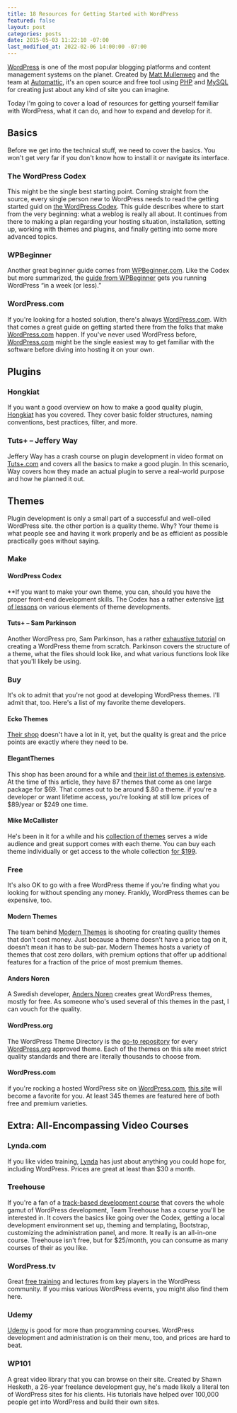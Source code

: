 ```yaml
---
title: 18 Resources for Getting Started with WordPress
featured: false
layout: post
categories: posts
date: 2015-05-03 11:22:10 -07:00
last_modified_at: 2022-02-06 14:00:00 -07:00
---
```


[WordPress](http://wordpress.org) is one of the most popular blogging platforms and content management systems on the planet. Created by [Matt Mullenweg](http://ma.tt) and the team at [Automattic](http://automattic.com), it's an open source and free tool using [PHP](http://php.net) and [MySQL](http://mysql.com) for creating just about any kind of site you can imagine.

Today I'm going to cover a load of resources for getting yourself familiar with WordPress, what it can do, and how to expand and develop for it.

## Basics

Before we get into the technical stuff, we need to cover the basics. You won't get very far if you don't know how to install it or navigate its interface.

### The WordPress Codex

This might be the single best starting point. Coming straight from the source, every single person new to WordPress needs to read the getting started guid on [the WordPress Codex](https://codex.wordpress.org/New_To_WordPress_-_Where_to_Start). This guide describes where to start from the very beginning: what a weblog is really all about. It continues from there to making a plan regarding your hosting situation, installation, setting up, working with themes and plugins, and finally getting into some more advanced topics.

### WPBeginner

Another great beginner guide comes from [WPBeginner.com](https://www.wpbeginner.com). Like the Codex but more summarized, the [guide from WPBeginner](http://www.wpbeginner.com/beginners-guide/how-to-learn-wordpress-for-free-in-a-week-or-less/) gets you running WordPress “in a week (or less).”

### WordPress.com

If you're looking for a hosted solution, there's always [WordPress.com](http://WordPress.com). With that comes a great guide on getting started there from the folks that make [WordPress.com](http://wordpress.com/) happen. If you've never used WordPress before, [WordPress.com](https://learn.wordpress.com/quick-start-guide/) might be the single easiest way to get familiar with the software before diving into hosting it on your own.

## Plugins

### Hongkiat

If you want a good overview on how to make a good quality plugin, [Hongkiat](http://www.hongkiat.com/blog/beginners-guide-to-wordpress-plugin-development/) has you covered. They cover basic folder structures, naming conventions, best practices, filter, and more.

### Tuts+ – Jeffery Way

Jeffery Way has a crash course on plugin development in video format on [Tuts+.com](http://Tutsplus.com) and covers all the basics to make a good plugin. In this scenario, Way covers how they made an actual plugin to serve a real-world purpose and how he planned it out.

## Themes

Plugin development is only a small part of a successful and well-oiled WordPress site. the other portion is a quality theme. Why? Your theme is what people see and having it work properly and be as efficient as possible practically goes without saying.

### Make

#### WordPress Codex

**If you want to make your own theme, you can, should you have the proper front-end development skills. The Codex has a rather extensive [list of lessons](https://codex.wordpress.org/WordPress_Lessons) on various elements of theme developments.

#### Tuts+ – Sam Parkinson

Another WordPress pro, Sam Parkinson, has a rather [exhaustive tutorial](http://code.tutsplus.com/tutorials/how-to-create-a-wordpress-theme-from-scratch--net-706) on creating a WordPress theme from scratch. Parkinson covers the structure of a theme, what the files should look like, and what various functions look like that you'll likely be using.

### Buy

It's ok to admit that you're not good at developing WordPress themes. I'll admit that, too. Here's a list of my favorite theme developers.

#### Ecko Themes

[Their shop](http://ecko.me) doesn't have a lot in it, yet, but the quality is great and the price points are exactly where they need to be.

#### ElegantThemes

This shop has been around for a while and [their list of themes is extensive](http://www.elegantthemes.com). At the time of this article, they have 87 themes that come as one large package for $69. That comes out to be around $.80 a theme. if you're a developer or want lifetime access, you're looking at still low prices of $89/year or $249 one time.

#### Mike McCallister

He's been in it for a while and his [collection of themes](https://array.is/wordpress-themes/) serves a wide audience and great support comes with each theme. You can buy each theme individually or get access to the whole collection [for $199](https://array.is/).

### Free

It's also OK to go with a free WordPress theme if you're finding what you looking for without spending any money. Frankly, WordPress themes can be expensive, too.

#### Modern Themes

The team behind [Modern Themes](http://modernthemes.net) is shooting for creating quality themes that don't cost money. Just because a theme doesn't have a price tag on it, doesn't mean it has to be sub-par. Modern Themes hosts a variety of themes that cost zero dollars, with premium options that offer up additional features for a fraction of the price of most premium themes.

#### Anders Noren

A Swedish developer, [Anders Noren](http://www.andersnoren.se) creates great WordPress themes, mostly for free. As someone who's used several of this themes in the past, I can vouch for the quality.

#### WordPress.org

The WordPress Theme Directory is the [go-to repository](https://wordpress.org/themes/) for every [WordPress.org](http://wordpress.org/) approved theme. Each of the themes on this site meet strict quality standards and there are literally thousands to choose from.

#### WordPress.com

if you're rocking a hosted WordPress site on [WordPress.com](http://WordPress.com), [this site](https://theme.wordpress.com) will become a favorite for you. At least 345 themes are featured here of both free and premium varieties.

## Extra: All-Encompassing Video Courses

### Lynda.com

If you like video training, [Lynda](http://lynda.com) has just about anything you could hope for, including WordPress. Prices are great at least than $30 a month.

### Treehouse

If you're a fan of a [track-based development course](https://teamtreehouse.com/tracks/wordpress-development) that covers the whole gamut of WordPress development, Team Treehouse has a course you'll be interested in. It covers the basics like going over the Codex, getting a local development environment set up, theming and templating, Bootstrap, customizing the administration panel, and more. It really is an all-in-one course. Treehouse isn't free, but for $25/month, you can consume as many courses of their as you like.

### WordPress.tv

Great [free training](http://wordpress.tv/) and lectures from key players in the WordPress community. If you miss various WordPress events, you might also find them here.

### Udemy

[Udemy](http://udemy.com) is good for more than programming courses. WordPress development and administration is on their menu, too, and prices are hard to beat.

### WP101

A great video library that you can browse on their site. Created by Shawn Hesketh, a 26-year freelance development guy, he's made likely a literal ton of WordPress sites for his clients. His tutorials have helped over 100,000 people get into WordPress and build their own sites.

